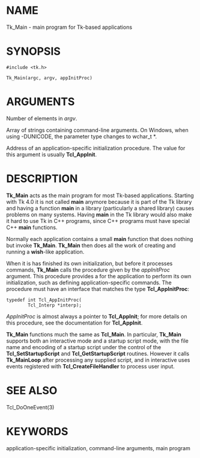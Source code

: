 # NAME

Tk_Main - main program for Tk-based applications

# SYNOPSIS

    #include <tk.h>

    Tk_Main(argc, argv, appInitProc)

# ARGUMENTS

Number of elements in *argv*.

Array of strings containing command-line arguments. On Windows, when
using -DUNICODE, the parameter type changes to wchar_t \*.

Address of an application-specific initialization procedure. The value
for this argument is usually **Tcl_AppInit**.

# DESCRIPTION

**Tk_Main** acts as the main program for most Tk-based applications.
Starting with Tk 4.0 it is not called **main** anymore because it is
part of the Tk library and having a function **main** in a library
(particularly a shared library) causes problems on many systems. Having
**main** in the Tk library would also make it hard to use Tk in C++
programs, since C++ programs must have special C++ **main** functions.

Normally each application contains a small **main** function that does
nothing but invoke **Tk_Main**. **Tk_Main** then does all the work of
creating and running a **wish**-like application.

When it is has finished its own initialization, but before it processes
commands, **Tk_Main** calls the procedure given by the *appInitProc*
argument. This procedure provides a for the application to perform its
own initialization, such as defining application-specific commands. The
procedure must have an interface that matches the type
**Tcl_AppInitProc**:

    typedef int Tcl_AppInitProc(
            Tcl_Interp *interp);

*AppInitProc* is almost always a pointer to **Tcl_AppInit**; for more
details on this procedure, see the documentation for **Tcl_AppInit**.

**Tk_Main** functions much the same as **Tcl_Main**. In particular,
**Tk_Main** supports both an interactive mode and a startup script mode,
with the file name and encoding of a startup script under the control of
the **Tcl_SetStartupScript** and **Tcl_GetStartupScript** routines.
However it calls **Tk_MainLoop** after processing any supplied script,
and in interactive uses events registered with **Tcl_CreateFileHandler**
to process user input.

# SEE ALSO

Tcl_DoOneEvent(3)

# KEYWORDS

application-specific initialization, command-line arguments, main
program
